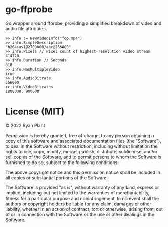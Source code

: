 # go-ffprobe

Go wrapper around ffprobe, providing a simplified breakdown of video and audio
file attributes.

```
>> info := NewVideoInfo("foo.mp4")
>> info.SimpleDescription
"h264+av1@2700000/aac@256000"
>> info.Pixels // Pixel count of highest-resolution video stream
414720
>> info.Duration // Seconds
618
>> info.HasMultipleVideo
true
>> info.AudioBitrate
256000
>> info.VideoBitrates
1800000, 900000
```

# License (MIT)

© 2022 Ryan Plant

Permission is hereby granted, free of charge, to any person obtaining a copy of this software and associated documentation files (the "Software"), to deal in the Software without restriction, including without limitation the rights to use, copy, modify, merge, publish, distribute, sublicense, and/or sell copies of the Software, and to permit persons to whom the Software is furnished to do so, subject to the following conditions:

The above copyright notice and this permission notice shall be included in all copies or substantial portions of the Software.

The Software is provided "as is", without warranty of any kind, express or implied, including but not limited to the warranties of merchantability, fitness for a particular purpose and noninfringement. In no event shall the authors or copyright holders be liable for any claim, damages or other liability, whether in an action of contract, tort or otherwise, arising from, out of or in connection with the Software or the use or other dealings in the Software.
